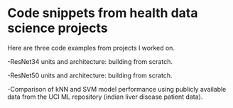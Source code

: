 # Code snippets from health data science projects
Here are three code examples from projects I worked on.

-ResNet34 units and architecture: building from scratch.

-ResNet50 units and architecture: building from scratch.

-Comparison of kNN and SVM model performance using publicly available data from the UCI ML repository (indian liver disease patient data).
